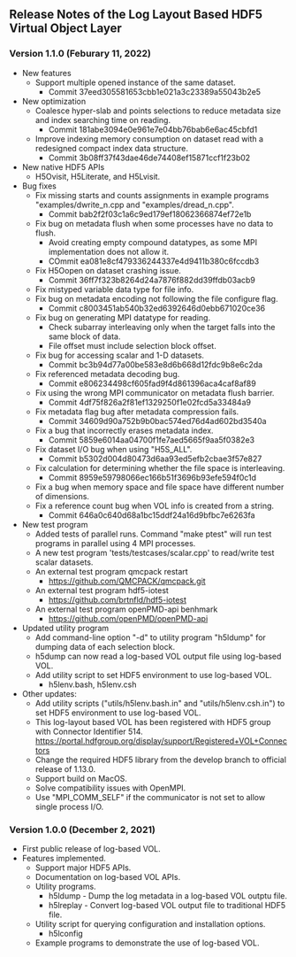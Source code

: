 ## Release Notes of the Log Layout Based HDF5 Virtual Object Layer

### Version 1.1.0 (Feburary 11, 2022)
* New features
  + Support multiple opened instance of the same dataset.
    + Commit 37eed305581653cbb1e021a3c23389a55043b2e5
* New optimization
  + Coalesce hyper-slab and points selections to reduce metadata size and index searching time on reading.
    + Commit 181abe3094e0e961e7e04bb76bab6e6ac45cbfd1
  + Improve indexing memory consumption on dataset read with a redesigned compact index data structure.
    + Commit 3b08ff37f43dae46de74408ef15871ccf1f23b02
* New native HDF5 APIs
  + H5Ovisit, H5Literate, and H5Lvisit.
* Bug fixes
  + Fix missing starts and counts assignments in example programs "examples/dwrite_n.cpp and "examples/dread_n.cpp".
    + Commit bab2f2f03c1a6c9ed179ef18062366874ef72e1b
  + Fix bug on metadata flush when some processes have no data to flush.
    + Avoid creating empty compound datatypes, as some MPI implementation does not allow it.
    + COmmit ea081e8cf479336244337e4d9411b380c6fccdb3
  + Fix H5Oopen on dataset crashing issue.
    + Commit 36ff7f323b8264d24a7876f882dd39ffdb03acb9
  + Fix mistyped variable data type for file info.
  + Fix bug on metadata encoding not following the file configure flag.
    + Commit c8003451ab540b32ed6392646d0ebb671020ce36
  + Fix bug on generating MPI datatype for reading.
    + Check subarray interleaving only when the target falls into the same block of data.
    + File offset must include selection block offset.
  + Fix bug for accessing scalar and 1-D datasets.
    + Commit bc3b94d77a00be583e8d6b668d12fdc9b8e6c2da
  + Fix referenced metadata decoding bug.
    + Commit e806234498cf605fad9f4d861396aca4caf8af89
  + Fix using the wrong MPI communicator on metadata flush barrier.
    + Commit 4df75f826a2f81ef1329250f1e02fcd5a33484a9
  + Fix metadata flag bug after metadata compression fails.
    + Commit 34609d90a752b9b0bac574ed76d4ad602bd3540a
  + Fix a bug that incorrectly erases metadata index.
    + Commit 5859e6014aa04700f1fe7aed5665f9aa5f0382e3
  + Fix dataset I/O bug when using "H5S_ALL".
    + Commit b5302d004d80473d6aa93ed5efb2cbae3f57e827
  + Fix calculation for determining whether the file space is interleaving.
    + Commit 8959e59798066ec166b51f3696b93efe594f0c1d
  + Fix a bug when memory space and file space have different number of dimensions.
  + Fix a reference count bug when VOL info is created from a string.
    + Commit 646a0c640d68a1bc15ddf24a16d9bfbc7e6263fa
* New test program
  + Added tests of parallel runs. Command "make ptest" will run test programs
    in parallel using 4 MPI processes.
  + A new test program 'tests/testcases/scalar.cpp'  to read/write test scalar
    datasets.
  + An external test program qmcpack restart 
    + https://github.com/QMCPACK/qmcpack.git
  + An external test program hdf5-iotest   
    + https://github.com/brtnfld/hdf5-iotest
  + An external test program openPMD-api benhmark
    + https://github.com/openPMD/openPMD-api
* Updated utility program
  + Add command-line option "-d" to utility program "h5ldump" for dumping data
    of each selection block.
  + h5dump can now read a log-based VOL output file using log-based VOL.
  + Add utility script to set HDF5 environment to use log-based VOL.
    + h5lenv.bash, h5lenv.csh
* Other updates:
  + Add utility scripts ("utils/h5lenv.bash.in" and "utils/h5lenv.csh.in") to
    set HDF5 environment to use log-based VOL.
  + This log-layout based VOL has been registered with HDF5 group with
    Connector Identifier 514.
    https://portal.hdfgroup.org/display/support/Registered+VOL+Connectors
  + Change the required HDF5 library from the develop branch to official
    release of 1.13.0.
  + Support build on MacOS.
  + Solve compatibility issues with OpenMPI.
  + Use "MPI_COMM_SELF" if the communicator is not set to allow single process I/O.

### Version 1.0.0 (December 2, 2021)
* First public release of log-based VOL.
* Features implemented.
  + Support major HDF5 APIs.
  + Documentation on log-based VOL APIs.
  + Utility programs.
    + h5ldump - Dump the log metadata in a log-based VOL outptu file.
    + h5lreplay - Convert log-based VOL output file to traditional HDF5 file.
  + Utility script for querying configuration and installation options.
    + h5lconfig 
  + Example programs to demonstrate the use of log-based VOL.
